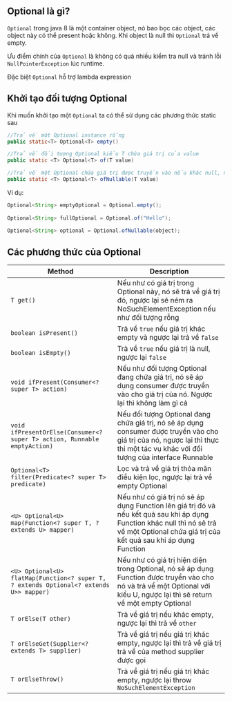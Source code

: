 ## Optional là gì?  
`Optional` trong java 8 là một container object, nó bao bọc các object, các object này có thể present hoặc không. Khi object là null thì `Optional` trả về empty. 

Ưu điểm chính của `Optional` là không có quá nhiều kiểm tra null và tránh lỗi `NullPointerException` lúc runtime.   

Đặc biệt `Optional` hỗ trợ lambda expression  
  

## Khởi tạo đối tượng Optional   
Khi muốn khởi tạo một `Optional` ta có thể sử dụng các phương thức static sau  
```java  
//Trả về một Optional instance rỗng 
public static<T> Optional<T> empty()  

//Trả về đối tượng Optional kiểu T chứa giá trị của value  
public static <T> Optional<T> of(T value)

//Trả về một Optional chứa giá trị được truyền vào nếu khác null, ngược lại sẽ trả về một Optional rỗng
public static <T> Optional<T> ofNullable(T value)

```

Ví dụ:  

```java
Optional<String> emptyOptional = Optional.empty();
        
Optional<String> fullOptional = Optional.of("Hello");

Optional<String> optional = Optional.ofNullable(object);
```  

## Các phương thức của Optional  

| Method | Description | 
| --- | --- |  
| `T get()` |   Nếu như có giá trị trong Optional này, nó sẽ trả về giá trị đó, ngược lại sẽ ném ra NoSuchElementException nếu như đối tượng rỗng | 
| `boolean isPresent()` | Trả về `true` nếu giá trị khác empty và ngược lại trả về `false` | 
| `boolean isEmpty()` | Trả về `true` nếu giá trị là null, ngược lại `false` |
| `void ifPresent(Consumer<? super T> action)` | Nếu như đối tượng Optional đang chứa giá trị, nó sẽ áp dụng consumer được truyền vào cho giá trị của nó. Ngược lại thì không làm gì cả |  
| `void ifPresentOrElse(Consumer<? super T> action, Runnable emptyAction)` | Nếu đối tượng Optional đang chứa giá trị, nó sẽ áp dụng consumer được truyền vào cho giá trị của nó, ngược lại thì thực thi một tác vụ khác với đối tượng của interface Runnable |
| `Optional<T> filter(Predicate<? super T> predicate)` | Lọc và trả về giá trị thỏa mãn điều kiện lọc, ngược lại trả về empty Optional |
| `<U> Optional<U> map(Function<? super T, ? extends U> mapper)` | Nếu như có giá trị nó sẽ áp dụng Function lên giá trị đó và nếu kết quả sau khi áp dụng Function khác null thì nó sẽ trả về một Optional chứa giá trị của kết quả sau khi áp dụng Function | 
| `<U> Optional<U> flatMap(Function<? super T, ? extends Optional<? extends U>> mapper)` |  Nếu như có giá trị hiện diện trong Optional, nó sẽ áp dụng Function được truyền vào cho nó và trả về một Optional với kiểu U, ngược lại thì sẽ return về một empty Optional | 
| `T orElse(T other)` | Trả về giá trị nếu khác empty, ngược lại thì trả về `other` | 
| `T orElseGet(Supplier<? extends T> supplier)` | Trả về giá trị nếu giá trị khác empty, ngược lại thì trả về giá trị trả về của method supplier được gọi | 
| `T orElseThrow()` | Trả về giá trị nếu giá trị khác empty, ngược lại throw `NoSuchElementException` |

